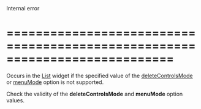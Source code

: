 <!--**
/*-------------------------------------------
    Auto-generated file. Do not modify.
-------------------------------------------

**-->
<!--d-->Internal error<!--/d-->
===========================================================================
===========================================================================

<!--shortDescription-->
Occurs in the [List](/Documentation/ApiReference/UI_Widgets/dxList/) widget if the specified value of the [deleteControlsMode](/Documentation/ApiReference/UI_Widgets/dxList/Configuration/#deleteControlsMode) or [menuMode](/Documentation/ApiReference/UI_Widgets/dxList/Configuration/#menuMode) option is not supported.
<!--/shortDescription-->

<!--fullDescription-->
Check the validity of the **deleteControlsMode** and **menuMode** option values.
<!--/fullDescription-->